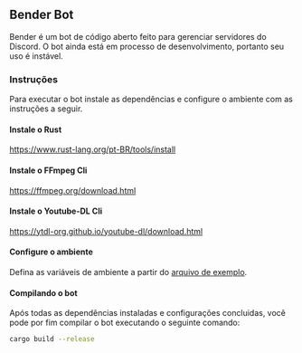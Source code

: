 ## Bender Bot

Bender é um bot de código aberto feito para gerenciar servidores do Discord. O bot ainda está em processo de desenvolvimento, portanto seu uso é instável.

### Instruções

Para executar o bot instale as dependências e configure o ambiente com as instruções a seguir.

#### Instale o Rust

https://www.rust-lang.org/pt-BR/tools/install

#### Instale o FFmpeg Cli

https://ffmpeg.org/download.html

#### Instale o Youtube-DL Cli

https://ytdl-org.github.io/youtube-dl/download.html

#### Configure o ambiente

Defina as variáveis de ambiente a partir do [arquivo de exemplo](.env.example).

#### Compilando o bot

Após todas as dependências instaladas e configurações concluidas, você pode por fim compilar o bot executando o seguinte comando:

```bash
cargo build --release 
```